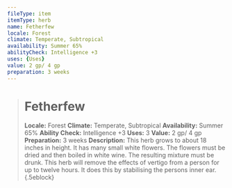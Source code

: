 ```yaml
---
fileType: item
itemType: herb
name: Fetherfew
locale: Forest
climate: Temperate, Subtropical
availability: Summer 65%
abilityCheck: Intelligence +3
uses: {Uses}
value: 2 gp/ 4 gp
preparation: 3 weeks
---
```

>#  Fetherfew
>
> **Locale:** Forest
> **Climate:** Temperate, Subtropical
> **Availability:** Summer 65%
> **Ability Check:** Intelligence +3
> **Uses:** 3
> **Value:** 2 gp/ 4 gp
> **Preparation:** 3 weeks
> **Description:** This herb grows to about 18 inches in height. It has many small white flowers. The flowers must be dried and then boiled in white wine. The resulting mixture must be drunk. This herb will remove the effects of vertigo from a person for up to twelve hours. It does this by stabilising the persons inner ear.
{.5eblock}

